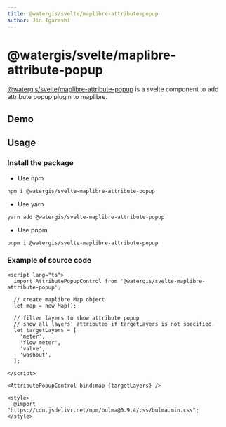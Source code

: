 ```yaml
---
title: @watergis/svelte/maplibre-attribute-popup
author: Jin Igarashi
---
```


<script lang="ts">
	import AtttributePopupExample from "$lib/components/AtttributePopupExample.svelte";
</script>

# @watergis/svelte/maplibre-attribute-popup

[@watergis/svelte/maplibre-attribute-popup](https://github.com/watergis/svelte-maplibre-components/tree/main/packages/attribute-popup) is a svelte component to add attribute popup plugin to maplibre.

## Demo

<AtttributePopupExample />

## Usage

### Install the package

- Use npm
```
npm i @watergis/svelte-maplibre-attribute-popup
```

- Use yarn
```
yarn add @watergis/svelte-maplibre-attribute-popup
```

- Use pnpm
```
pnpm i @watergis/svelte-maplibre-attribute-popup
```

### Example of source code

```svelte
<script lang="ts">
  import AttributePopupControl from '@watergis/svelte-maplibre-attribute-popup';

  // create maplibre.Map object
  let map = new Map();

  // filter layers to show attribute popup
  // show all layers' attributes if targetLayers is not specified.
  let targetLayers = [
    'meter',
    'flow meter',
    'valve',
    'washout',
  ];

</script>

<AttributePopupControl bind:map {targetLayers} />

<style>
  @import "https://cdn.jsdelivr.net/npm/bulma@0.9.4/css/bulma.min.css";
</style>
```
